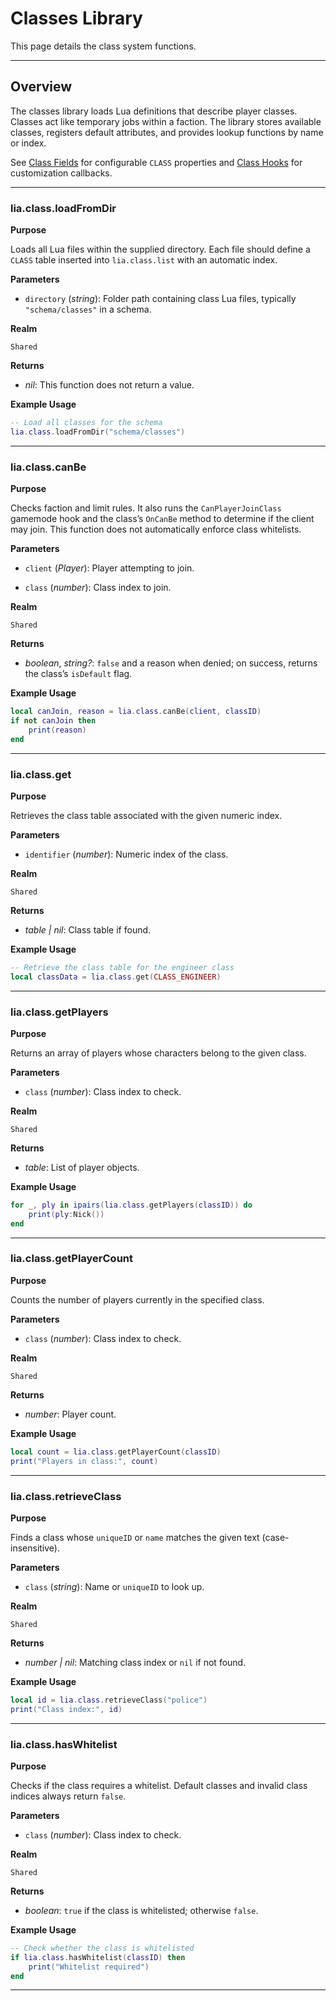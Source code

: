# Classes Library

This page details the class system functions.

---

## Overview

The classes library loads Lua definitions that describe player classes. Classes act like temporary jobs within a faction. The library stores available classes, registers default attributes, and provides lookup functions by name or index.

See [Class Fields](../definitions/class.md) for configurable `CLASS` properties and [Class Hooks](../hooks/class_hooks.md) for customization callbacks.

---

### lia.class.loadFromDir

**Purpose**

Loads all Lua files within the supplied directory. Each file should define a `CLASS` table inserted into `lia.class.list` with an automatic index.

**Parameters**

* `directory` (*string*): Folder path containing class Lua files, typically `"schema/classes"` in a schema.

**Realm**

`Shared`

**Returns**

* *nil*: This function does not return a value.

**Example Usage**

```lua
-- Load all classes for the schema
lia.class.loadFromDir("schema/classes")
```
---

### lia.class.canBe

**Purpose**

Checks faction and limit rules. It also runs the `CanPlayerJoinClass` gamemode hook and the class’s `OnCanBe` method to determine if the client may join. This function does not automatically enforce class whitelists.

**Parameters**

* `client` (*Player*): Player attempting to join.

* `class` (*number*): Class index to join.

**Realm**

`Shared`

**Returns**

* *boolean*, *string?*: `false` and a reason when denied; on success, returns the class’s `isDefault` flag.

**Example Usage**

```lua
local canJoin, reason = lia.class.canBe(client, classID)
if not canJoin then
    print(reason)
end
```
---

### lia.class.get

**Purpose**

Retrieves the class table associated with the given numeric index.

**Parameters**

* `identifier` (*number*): Numeric index of the class.

**Realm**

`Shared`

**Returns**

* *table | nil*: Class table if found.

**Example Usage**

```lua
-- Retrieve the class table for the engineer class
local classData = lia.class.get(CLASS_ENGINEER)
```
---

### lia.class.getPlayers

**Purpose**

Returns an array of players whose characters belong to the given class.

**Parameters**

* `class` (*number*): Class index to check.

**Realm**

`Shared`

**Returns**

* *table*: List of player objects.

**Example Usage**

```lua
for _, ply in ipairs(lia.class.getPlayers(classID)) do
    print(ply:Nick())
end
```
---

### lia.class.getPlayerCount

**Purpose**

Counts the number of players currently in the specified class.

**Parameters**

* `class` (*number*): Class index to check.

**Realm**

`Shared`

**Returns**

* *number*: Player count.

**Example Usage**

```lua
local count = lia.class.getPlayerCount(classID)
print("Players in class:", count)
```
---

### lia.class.retrieveClass

**Purpose**

Finds a class whose `uniqueID` or `name` matches the given text (case-insensitive).

**Parameters**

* `class` (*string*): Name or `uniqueID` to look up.

**Realm**

`Shared`

**Returns**

* *number | nil*: Matching class index or `nil` if not found.

**Example Usage**

```lua
local id = lia.class.retrieveClass("police")
print("Class index:", id)
```
---

### lia.class.hasWhitelist

**Purpose**

Checks if the class requires a whitelist. Default classes and invalid class indices always return `false`.

**Parameters**

* `class` (*number*): Class index to check.

**Realm**

`Shared`

**Returns**

* *boolean*: `true` if the class is whitelisted; otherwise `false`.

**Example Usage**

```lua
-- Check whether the class is whitelisted
if lia.class.hasWhitelist(classID) then
    print("Whitelist required")
end
```
---


